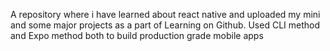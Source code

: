 A repository where i have learned about react native and uploaded my mini and some major projects as a part of Learning on Github. Used CLI method and Expo method both to build production grade mobile apps
